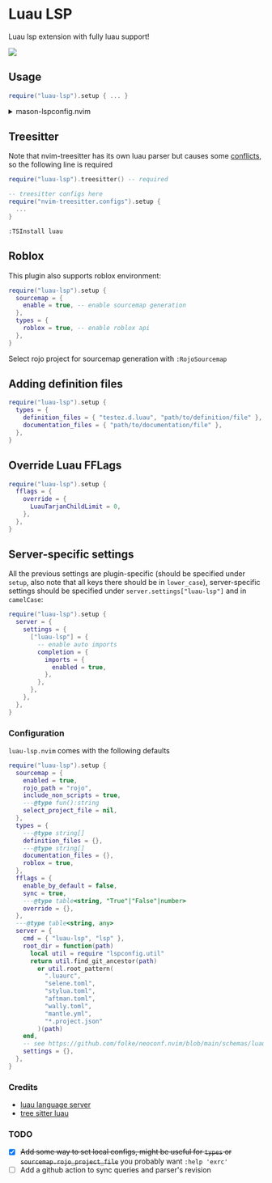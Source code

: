 # Luau LSP
Luau lsp extension with fully luau support!

![](https://i.gyazo.com/c91af237f64ca4c81f4732334050dd0e.gif)

## Usage
```lua
require("luau-lsp").setup { ... }
```
<details>
<summary>mason-lspconfig.nvim</summary>

```lua
require("mason-lspconfig").setup_handlers {
  luau_lsp = function()
    require("luau-lsp").setup {
      server = { -- options passed to `require("lspconfig").luau_lsp.setup`
        filetypes = { "lua", "luau" }, -- default is { "luau" }
        settings = {
          ["luau-lsp"] = {
            ...,
          },
        },
      },
    }
  end,
}
```
</details>

## Treesitter
Note that nvim-treesitter has its own luau parser but causes some [conflicts](https://github.com/polychromatist/tree-sitter-luau#note-on-the-neovim-case), so the following line is required
```lua
require("luau-lsp").treesitter() -- required

-- treesitter configs here
require("nvim-treesitter.configs").setup {
  ...
}
```
`:TSInstall luau`

## Roblox
This plugin also supports roblox environment:
```lua
require("luau-lsp").setup {
  sourcemap = {
    enable = true, -- enable sourcemap generation
  },
  types = {
    roblox = true, -- enable roblox api
  },
}
```

Select rojo project for sourcemap generation with
`:RojoSourcemap`

## Adding definition files
```lua
require("luau-lsp").setup {
  types = {
    definition_files = { "testez.d.luau", "path/to/definition/file" },
    documentation_files = { "path/to/documentation/file" },
  },
}
```

## Override Luau FFLags
```lua
require("luau-lsp").setup {
  fflags = {
    override = {
      LuauTarjanChildLimit = 0,
    },
  },
}
```

## Server-specific settings
All the previous settings are plugin-specific (should be specified under `setup`, also note that all keys there should be in `lower_case`), server-specific settings should be specified under `server.settings["luau-lsp"]` and in `camelCase`:
```lua
require("luau-lsp").setup {
  server = {
    settings = {
      ["luau-lsp"] = {
        -- enable auto imports
        completion = {
          imports = {
            enabled = true,
          },
        },
      },
    },
  },
}
```

### Configuration
`luau-lsp.nvim` comes with the following defaults
```lua
require("luau-lsp").setup {
  sourcemap = {
    enabled = true,
    rojo_path = "rojo",
    include_non_scripts = true,
    ---@type fun():string
    select_project_file = nil,
  },
  types = {
    ---@type string[]
    definition_files = {},
    ---@type string[]
    documentation_files = {},
    roblox = true,
  },
  fflags = {
    enable_by_default = false,
    sync = true,
    ---@type table<string, "True"|"False"|number>
    override = {},
  },
  ---@type table<string, any>
  server = {
    cmd = { "luau-lsp", "lsp" },
    root_dir = function(path)
      local util = require "lspconfig.util"
      return util.find_git_ancestor(path)
        or util.root_pattern(
          ".luaurc",
          "selene.toml",
          "stylua.toml",
          "aftman.toml",
          "wally.toml",
          "mantle.yml",
          "*.project.json"
        )(path)
    end,
    -- see https://github.com/folke/neoconf.nvim/blob/main/schemas/luau_lsp.json
    settings = {},
  },
}
```

### Credits
* [luau language server](https://github.com/JohnnyMorganz/luau-lsp/)
* [tree sitter luau](https://github.com/polychromatist/tree-sitter-luau)

### TODO
- [x] ~~Add some way to set local configs, might be useful for `types` or `sourcemap.rojo_project_file`~~ you probably want `:help 'exrc'`
- [ ] Add a github action to sync queries and parser's revision
